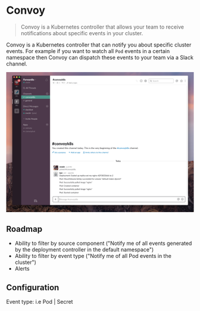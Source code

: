 # Convoy

> Convoy is a Kubernetes controller that allows your team to receive notifications about specific events in your cluster.

Convoy is a Kubernetes controller that can notify you about specific cluster events.
For example if you want to watch all `Pod` events in a certain namespace then Convoy can dispatch
these events to your team via a Slack channel.

![Convoy](https://github.com/owainlewis/convoy/blob/master/convoy.png?raw=true)

## Roadmap

* Ability to filter by source component ("Notify me of all events generated by the deployment controller in the default namespace")
* Ability to filter by event type ("Notify me of all Pod events in the cluster")
* Alerts

## Configuration

Event type: i.e Pod | Secret
